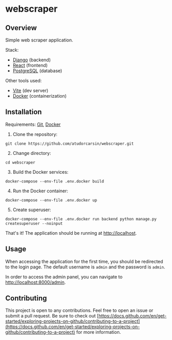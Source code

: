 # **webscraper**

## Overview

Simple web scraper application.

Stack:
- [Django](https://www.djangoproject.com) (backend)
- [React](https://react.dev) (frontend)
- [PostgreSQL](https://www.postgresql.org) (database)

Other tools used:
- [Vite](https://vite.dev) (dev server)
- [Docker](https://www.docker.com) (containerization)

## Installation
Requirements: [Git](https://git-scm.com),
[Docker](https://www.docker.com) <br/>

1. Clone the repository:
```
git clone https://github.com/atudorcarsin/webscraper.git
```
2. Change directory:
```
cd webscraper
```
3. Build the Docker services:
```
docker-compose --env-file .env.docker build
```
4. Run the Docker container:
```
docker-compose --env-file .env.docker up
```
5. Create superuser:
```
docker-compose --env-file .env.docker run backend python manage.py createsuperuser --noinput
```

That's it! The application should be running at [http://localhost](http://localhost).

## Usage

When accessing the application for the first time, you should be redirected to the login page.
The default username is `admin` and the password is `admin`.

In order to access the admin panel, you can navigate to [http://localhost:8000/admin](http://localhost:8000/admin).

## Contributing

This project is open to any contributions. Feel free to open an issue or submit a pull request.
Be sure to check out [https://docs.github.com/en/get-started/exploring-projects-on-github/contributing-to-a-project](https://docs.github.com/en/get-started/exploring-projects-on-github/contributing-to-a-project) for more information.